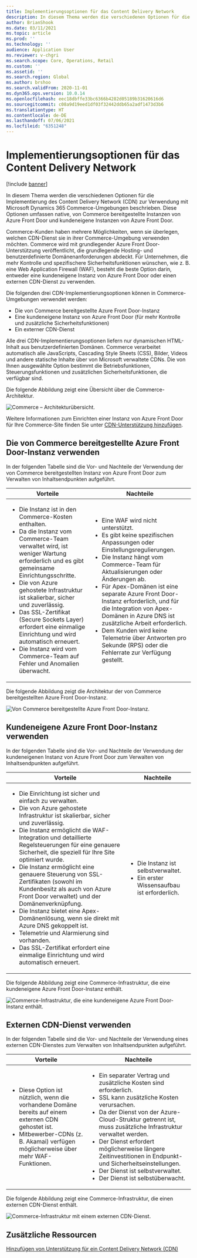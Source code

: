 ```yaml
---
title: Implementierungsoptionen für das Content Delivery Network
description: In diesem Thema werden die verschiedenen Optionen für die Implementierung des Content Delivery Network (CDN) zur Verwendung mit Microsoft Dynamics 365 Commerce-Umgebungen beschrieben. Diese Optionen umfassen native, von Commerce bereitgestellte Instanzen von Azure Front Door und kundeneigene Instanzen von Azure Front Door.
author: BrianShook
ms.date: 03/11/2021
ms.topic: article
ms.prod: ''
ms.technology: ''
audience: Application User
ms.reviewer: v-chgri
ms.search.scope: Core, Operations, Retail
ms.custom: ''
ms.assetid: ''
ms.search.region: Global
ms.author: brshoo
ms.search.validFrom: 2020-11-01
ms.dyn365.ops.version: 10.0.14
ms.openlocfilehash: eec18dbffe33bc6366b4282d05189b31620616d6
ms.sourcegitcommit: c08a9d19eed1df03f32442ddb65a2adf1473d3b6
ms.translationtype: HT
ms.contentlocale: de-DE
ms.lasthandoff: 07/06/2021
ms.locfileid: "6351248"
---
```

# <a name="content-delivery-network-implementation-options"></a>Implementierungsoptionen für das Content Delivery Network

[!include [banner](includes/banner.md)]

In diesem Thema werden die verschiedenen Optionen für die Implementierung des Content Delivery Network (CDN) zur Verwendung mit Microsoft Dynamics 365 Commerce-Umgebungen beschrieben. Diese Optionen umfassen native, von Commerce bereitgestellte Instanzen von Azure Front Door und kundeneigene Instanzen von Azure Front Door.

Commerce-Kunden haben mehrere Möglichkeiten, wenn sie überlegen, welchen CDN-Dienst sie in ihrer Commerce-Umgebung verwenden möchten. Commerce wird mit grundlegender Azure Front Door-Unterstützung veröffentlicht, die grundlegende Hosting- und benutzerdefinierte Domänenanforderungen abdeckt. Für Unternehmen, die mehr Kontrolle und spezifischere Sicherheitsfunktionen wünschen, wie z. B. eine Web Application Firewall (WAF), besteht die beste Option darin, entweder eine kundeneigene Instanz von Azure Front Door oder einen externen CDN-Dienst zu verwenden.

Die folgenden drei CDN-Implementierungsoptionen können in Commerce-Umgebungen verwendet werden:

- Die von Commerce bereitgestellte Azure Front Door-Instanz
- Eine kundeneigene Instanz von Azure Front Door (für mehr Kontrolle und zusätzliche Sicherheitsfunktionen)
- Ein externer CDN-Dienst

Alle drei CDN-Implementierungsoptionen liefern nur dynamischen HTML-Inhalt aus benutzerdefinierten Domänen. Commerce verarbeitet automatisch alle JavaScripts, Cascading Style Sheets (CSS), Bilder, Videos und andere statische Inhalte über von Microsoft verwaltete CDNs. Die von Ihnen ausgewählte Option bestimmt die Betriebsfunktionen, Steuerungsfunktionen und zusätzlichen Sicherheitsfunktionen, die verfügbar sind.

Die folgende Abbildung zeigt eine Übersicht über die Commerce-Architektur.

![Commerce – Architekturübersicht.](media/Commerce_CDN-Option_ComparisonModels.png)

Weitere Informationen zum Einrichten einer Instanz von Azure Front Door für Ihre Commerce-Site finden Sie unter [CDN-Unterstützung hinzufügen](add-cdn-support.md).

## <a name="use-the-commerce-provided-azure-front-door-instance"></a>Die von Commerce bereitgestellte Azure Front Door-Instanz verwenden

In der folgenden Tabelle sind die Vor- und Nachteile der Verwendung der von Commerce bereitgestellten Instanz von Azure Front Door zum Verwalten von Inhaltsendpunkten aufgeführt.

| Vorteile | Nachteile |
|------|------|
| <ul><li>Die Instanz ist in den Commerce-Kosten enthalten.</li><li>Da die Instanz vom Commerce-Team verwaltet wird, ist weniger Wartung erforderlich und es gibt gemeinsame Einrichtungsschritte.</li><li>Die von Azure gehostete Infrastruktur ist skalierbar, sicher und zuverlässig.</li><li>Das SSL-Zertifikat (Secure Sockets Layer) erfordert eine einmalige Einrichtung und wird automatisch erneuert.</li><li>Die Instanz wird vom Commerce-Team auf Fehler und Anomalien überwacht.</li></ul> | <ul><li>Eine WAF wird nicht unterstützt.</li><li>Es gibt keine spezifischen Anpassungen oder Einstellungsregulierungen.</li><li>Die Instanz hängt vom Commerce-Team für Aktualisierungen oder Änderungen ab.</li><li>Für Apex-Domänen ist eine separate Azure Front Door-Instanz erforderlich, und für die Integration von Apex-Domänen in Azure DNS ist zusätzliche Arbeit erforderlich.</li><li>Dem Kunden wird keine Telemetrie über Antworten pro Sekunde (RPS) oder die Fehlerrate zur Verfügung gestellt.</li></ul> |

Die folgende Abbildung zeigt die Architektur der von Commerce bereitgestellten Azure Front Door-Instanz.

![Von Commerce bereitgestellte Azure Front Door-Instanz.](media/Commerce_CDN-Option_CommerceFrontDoor.png)

## <a name="use-a-customer-owned-azure-front-door-instance"></a>Kundeneigene Azure Front Door-Instanz verwenden

In der folgenden Tabelle sind die Vor- und Nachteile der Verwendung der kundeneigenen Instanz von Azure Front Door zum Verwalten von Inhaltsendpunkten aufgeführt.

| Vorteile | Nachteile |
|------|------|
| <ul><li>Die Einrichtung ist sicher und einfach zu verwalten.</li><li>Die von Azure gehostete Infrastruktur ist skalierbar, sicher und zuverlässig.</li><li>Die Instanz ermöglicht die WAF-Integration und detaillierte Regelsteuerungen für eine genauere Sicherheit, die speziell für Ihre Site optimiert wurde.</li><li>Die Instanz ermöglicht eine genauere Steuerung von SSL-Zertifikaten (sowohl im Kundenbesitz als auch von Azure Front Door verwaltet) und der Domänenverknüpfung.</li><li>Die Instanz bietet eine Apex-Domänenlösung, wenn sie direkt mit Azure DNS gekoppelt ist.</li><li>Telemetrie und Alarmierung sind vorhanden.</li><li>Das SSL-Zertifikat erfordert eine einmalige Einrichtung und wird automatisch erneuert.</li></ul> | <ul><li>Die Instanz ist selbstverwaltet.</li><li>Ein erster Wissensaufbau ist erforderlich.</li></ul> |

Die folgende Abbildung zeigt eine Commerce-Infrastruktur, die eine kundeneigene Azure Front Door-Instanz enthält.

![Commerce-Infrastruktur, die eine kundeneigene Azure Front Door-Instanz enthält.](media/Commerce_CDN-Option_CustomerOwnedAzureFrontDoor.png)

## <a name="use-an-external-cdn-service"></a>Externen CDN-Dienst verwenden

In der folgenden Tabelle sind die Vor- und Nachteile der Verwendung eines externen CDN-Dienstes zum Verwalten von Inhaltsendpunkten aufgeführt.

| Vorteile | Nachteile |
|------|------|
| <ul><li>Diese Option ist nützlich, wenn die vorhandene Domäne bereits auf einem externen CDN gehostet ist.</li><li>Mitbewerber-CDNs (z. B. Akamai) verfügen möglicherweise über mehr WAF-Funktionen.</li></ul> | <ul><li>Ein separater Vertrag und zusätzliche Kosten sind erforderlich.</li><li>SSL kann zusätzliche Kosten verursachen.</li><li>Da der Dienst von der Azure-Cloud-Struktur getrennt ist, muss zusätzliche Infrastruktur verwaltet werden.</li><li>Der Dienst erfordert möglicherweise längere Zeitinvestitionen in Endpunkt- und Sicherheitseinstellungen.</li><li>Der Dienst ist selbstverwaltet.</li><li>Der Dienst ist selbstüberwacht.</li></ul> |

Die folgende Abbildung zeigt eine Commerce-Infrastruktur, die einen externen CDN-Dienst enthält.

![Commerce-Infrastruktur mit einem externen CDN-Dienst.](media/Commerce_CDN-Option_ExternalFrontDoor.png)

## <a name="additional-resources"></a>Zusätzliche Ressourcen

[Hinzufügen von Unterstützung für ein Content Delivery Network (CDN)](add-cdn-support.md)
